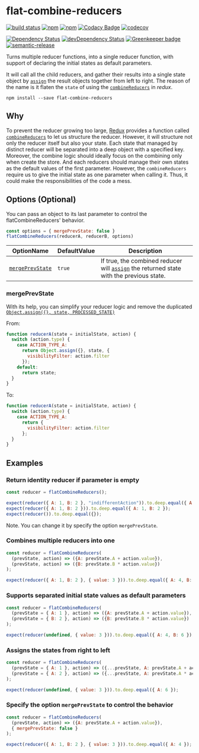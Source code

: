 # flat-combine-reducers

[![build status](https://travis-ci.org/SanCoder-Q/flat-combine-reducers.svg?branch=master)](https://travis-ci.org/SanCoder-Q/flat-combine-reducers)
[![npm](https://img.shields.io/npm/v/flat-combine-reducers.svg)](https://www.npmjs.com/package/flat-combine-reducers)
[![npm](https://img.shields.io/npm/dt/flat-combine-reducers.svg)](https://www.npmjs.com/package/flat-combine-reducers)
[![Codacy Badge](https://api.codacy.com/project/badge/Grade/336c101353bf45b5b32f5672fdf88553)](https://www.codacy.com/app/sancoder-q/flat-combine-reducers?utm_source=github.com&amp;utm_medium=referral&amp;utm_content=SanCoder-Q/flat-combine-reducers&amp;utm_campaign=Badge_Grade)
[![codecov](https://codecov.io/gh/SanCoder-Q/flat-combine-reducers/branch/master/graph/badge.svg)](https://codecov.io/gh/SanCoder-Q/flat-combine-reducers)

[![Dependency Status](https://david-dm.org/sancoder-q/flat-combine-reducers.svg)](https://david-dm.org/sancoder-q/flat-combine-reducers)
[![devDependency Status](https://david-dm.org/sancoder-q/flat-combine-reducers/dev-status.svg)](https://david-dm.org/sancoder-q/flat-combine-reducers#info=devDependencies)
[![Greenkeeper badge](https://badges.greenkeeper.io/SanCoder-Q/flat-combine-reducers.svg)](https://greenkeeper.io/)
[![semantic-release](https://img.shields.io/badge/%20%20%F0%9F%93%A6%F0%9F%9A%80-semantic--release-e10079.svg)](https://github.com/semantic-release/semantic-release)

Turns multiple reducer functions, into a single reducer function, with support of declaring the initial states as default parameters.

It will call all the child reducers, and gather their results into a single state object by [`assign`](https://developer.mozilla.org/en/docs/Web/JavaScript/Reference/Global_Objects/Object/assign) the result objects together from left to right.
The reason of the name is it flaten the `state` of using the [`combineReducers`](https://github.com/reactjs/redux/blob/master/docs/api/combineReducers.md) in *redux*.

```
npm install --save flat-combine-reducers
```
## Why
To prevent the reducer growing too large, [Redux](http://redux.js.org/) provides a function called [`combineReducers`](http://redux.js.org/docs/recipes/reducers/UsingCombineReducers.html) to let us structure the reducer. However, it will structure not only the reducer itself but also your state. Each state that managed by distinct reducer will be separated into a deep object with a specified key.
Moreover, the combine logic should ideally focus on the combining only when create the store. And each reducers should manage their own states as the default values of the first parameter. However, the `combineReducers` require us to give the initial state as one parameter when calling it. Thus, it could make the responsibilities of the code a mess. 

## Options (Optional)
You can pass an object to its last parameter to control the flatCombineReducers' behavior.

```js
const options = { mergePrevState: false }
flatCombineReducers(reducerA, reducerB, options)
```

| OptionName  | DefaultValue | Description |
| ---  | --- | --- |
| [`mergePrevState`](#mergeprevstate)  | `true` | If true, the combined reducer will [`assign`](https://developer.mozilla.org/en/docs/Web/JavaScript/Reference/Global_Objects/Object/assign) the returned state with the previous state. |

### mergePrevState
With its help, you can simplify your reducer logic and remove the duplicated [`Object.assign({}, state, PROCESSED_STATE)`](http://redux.js.org/docs/basics/Reducers.html)

From:

```js
function reducerA(state = initialState, action) {
  switch (action.type) {
    case ACTION_TYPE_A:
      return Object.assign({}, state, {
        visibilityFilter: action.filter
      });
    default:
      return state;
  }
}
```

To:

```js
function reducerA(state = initialState, action) {
  switch (action.type) {
    case ACTION_TYPE_A:
      return {
        visibilityFilter: action.filter
      };
  }
}
```


## Examples

### Return identity reducer if parameter is empty
```js
const reducer = flatCombineReducers();

expect(reducer({ A: 1, B: 2 }, "indifferentAction")).to.deep.equal({ A: 1, B: 2 });
expect(reducer({ A: 1, B: 2 })).to.deep.equal({ A: 1, B: 2 });
expect(reducer()).to.deep.equal({});
```

Note. You can change it by specify the option `mergePrevState`.

### Combines multiple reducers into one
```js
const reducer = flatCombineReducers(
  (prevState, action) => ({A: prevState.A + action.value}),
  (prevState, action) => ({B: prevState.B * action.value})
);

expect(reducer({ A: 1, B: 2 }, { value: 3 })).to.deep.equal({ A: 4, B: 6 });
```

### Supports separated initial state values as default parameters
```js
const reducer = flatCombineReducers(
  (prevState = { A: 1 }, action) => ({A: prevState.A + action.value}),
  (prevState = { B: 2 }, action) => ({B: prevState.B * action.value})
);

expect(reducer(undefined, { value: 3 })).to.deep.equal({ A: 4, B: 6 });
```

### Assigns the states from right to left
```js
const reducer = flatCombineReducers(
  (prevState = { A: 1 }, action) => ({...prevState, A: prevState.A + action.value}),
  (prevState = { A: 2 }, action) => ({...prevState, A: prevState.A * action.value})
);

expect(reducer(undefined, { value: 3 })).to.deep.equal({ A: 6 });
```

### Specify the option `mergePrevState` to control the behavior
```js
const reducer = flatCombineReducers(
  (prevState, action) => ({A: prevState.A + action.value}),
  { mergePrevState: false }
);

expect(reducer({ A: 1, B: 2 }, { value: 3 })).to.deep.equal({ A: 4 });
```
